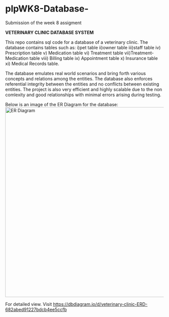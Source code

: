 # plpWK8-Database-
Submission of the week 8 assigment

**VETERINARY CLINIC DATABASE SYSTEM**

This repo contains sql code for a database of a veterinary clinic. The database contains tables such as:
i)pet table
ii)owner table
iii)staff table
iv) Prescription table
v) Medication table
vi) Treatment table
vii)Treatment-Medication table
viii) Billing table
ix) Appointment table
x) Insurance table
xi) Medical Records table.

The database emulates real world scenarios and bring forth various concepts and relations among the entities. The database also enforces referential integrity between the entities and no conflicts between existing entities.
The project is also very efficient and highly scalable due to the non comlexity and good relationships with minimal errors arising during testing.

Below is an image of the ER Diagram for the database:
<img width="604" alt="ER Diagram " src="https://github.com/user-attachments/assets/09d413e7-5913-409f-977e-7f5f185bbde1" />

For detailed view. Visit https://dbdiagram.io/d/veterinary-clinic-ERD-682abed91227bdcb4ee5ccfb

